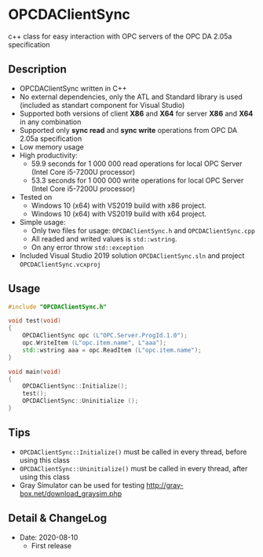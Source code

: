 # OPCDAClientSync
c++ class for easy interaction with OPC servers of the OPC DA 2.05a specification

## Description
* OPCDAClientSync written in C++
* No external dependencies, only the ATL and Standard library is used (included as standart component for Visual Studio)
* Supported both versions of client **X86** and **X64** for server **X86** and **X64** in any combination
* Supported only **sync read** and **sync write** operations from OPC DA 2.05a specification
* Low memory usage
* High productivity:
	* 59.9 seconds for 1 000 000 read operations for local OPC Server (Intel Core i5-7200U processor)
	* 53.3 seconds for 1 000 000 write operations for local OPC Server (Intel Core i5-7200U processor)
* Tested on 
	* Windows 10 (x64) with VS2019 build with x86 project.
	* Windows 10 (x64) with VS2019 build with x64 project.
* Simple usage:
	* Only two files for usage: `OPCDAClientSync.h` and `OPCDAClientSync.cpp`
	* All readed and writed values is `std::wstring`.
	* On any error throw `std::exception`
* Included Visual Studio 2019 solution `OPCDAClientSync.sln` and project `OPCDAClientSync.vcxproj`
	
## Usage
```cpp
#include "OPCDAClientSync.h"

void test(void)
{
	OPCDAClientSync opc (L"OPC.Server.ProgId.1.0");
	opc.WriteItem (L"opc.item.name", L"aaa");
	std::wstring aaa = opc.ReadItem (L"opc.item.name");
}

void main(void)
{
	OPCDAClientSync::Initialize();
	test();
	OPCDAClientSync::Uninitialize ();
}
```
## Tips
* `OPCDAClientSync::Initialize()` must be called in every thread, before using this class
* `OPCDAClientSync::Uninitialize()` must be called in every thread, after using this class
* Gray Simulator can be used for testing http://gray-box.net/download_graysim.php

## Detail & ChangeLog
* Date: 2020-08-10
	* First release

